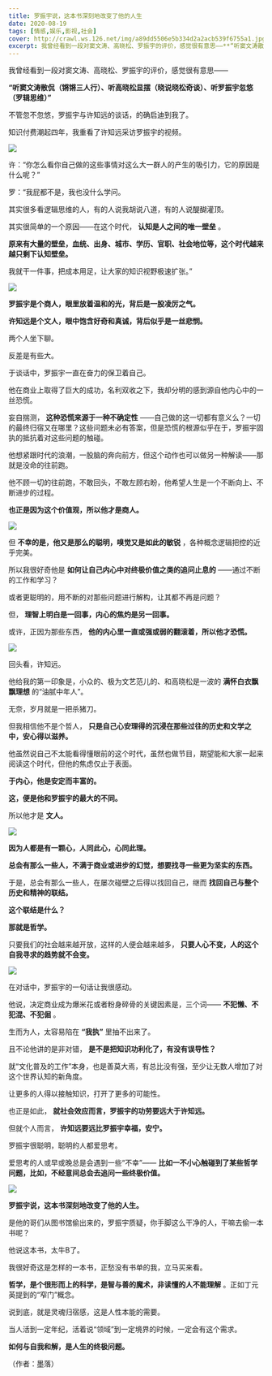 ```yaml
---
title: 罗振宇说，这本书深刻地改变了他的人生
date: 2020-08-19
tags: [情感,娱乐,影视,社会]
cover: http://crawl.ws.126.net/img/a89dd5506e5b334d2a2acb539f6755a1.jpg
excerpt: 我曾经看到一段对窦文涛、高晓松、罗振宇的评价，感觉很有意思——**“听窦文涛散侃（锵锵三人行）、听高晓松显摆（晓说晓松奇谈）、听罗振宇忽悠（罗辑思维）”**不管忽不忽悠，罗振宇与许知远的谈话，的确启迪到我了。知识付费潮起四年，我
---
```

我曾经看到一段对窦文涛、高晓松、罗振宇的评价，感觉很有意思——

**“听窦文涛散侃（锵锵三人行）、听高晓松显摆（晓说晓松奇谈）、听罗振宇忽悠（罗辑思维）”**

不管忽不忽悠，罗振宇与许知远的谈话，的确启迪到我了。

知识付费潮起四年，我重看了许知远采访罗振宇的视频。

![](http://crawl.ws.126.net/img/a89dd5506e5b334d2a2acb539f6755a1.jpg)  

许：“你怎么看你自己做的这些事情对这么大一群人的产生的吸引力，它的原因是什么呢？”

罗：“我屁都不是，我也没什么学问。

其实很多看逻辑思维的人，有的人说我胡说八道，有的人说醍醐灌顶。

其实很简单的一个原因——在这个时代， **认知是人之间的唯一壁垒** 。

**原来有大量的壁垒，血统、出身、城市、学历、官职、社会地位等，这个时代越来越只剩下认知壁垒。**

我就干一件事，把成本用足，让大家的知识视野极速扩张。”

![](http://crawl.ws.126.net/img/b4d406b843a795e9dde70e5710bff5cb.jpg)  

**罗振宇是个商人，眼里放着温和的光，背后是一股凌厉之气。**

**许知远是个文人，眼中饱含好奇和真诚，背后似乎是一丝悲悯。**

两个人坐下聊。

反差是有些大。

于谈话中，罗振宇一直在奋力的保卫着自己。

他在商业上取得了巨大的成功，名利双收之下，我却分明的感到源自他内心中的一丝恐慌。

妄自揣测， **这种恐慌来源于一种不确定性**
——自己做的这一切都有意义么？一切的最终归宿又在哪里？这些问题未必有答案，但是恐慌的根源似乎在于，罗振宇固执的抵抗着对这些问题的触碰。

他想紧跟时代的浪潮，一股脑的奔向前方，但这个动作也可以做另一种解读——那就是没命的往前跑。

他不顾一切的往前跑，不敢回头，不敢左顾右盼，他希望人生是一个不断向上、不断进步的过程。

**也正是因为这个价值观，所以他才是商人。**

![](http://crawl.ws.126.net/img/044e35d15e7c9f4f9f38925312be7c55.jpg)  

但 **不幸的是，他又是那么的聪明，嗅觉又是如此的敏锐** ，各种概念逻辑把控的近乎完美。

所以我很好奇他是 **如何让自己内心中对终极价值之类的追问止息的** ——通过不断的工作和学习？

或者更聪明的，用不断的对那些问题进行解构，让其都不再是问题？

但， **理智上明白是一回事，内心的焦灼是另一回事。**

或许，正因为那些东西， **他的内心里一直或强或弱的翻滚着，所以他才恐慌。**

![](http://crawl.ws.126.net/img/3fe6083ae35744c83e7cb81212e7d255.jpg)  

回头看，许知远。

他给我的第一印象是，小众的、极为文艺范儿的、和高晓松是一波的 **满怀白衣飘飘理想** 的“油腻中年人”。

无奈，岁月就是一把杀猪刀。

但我相信他不是个哲人， **只是自己心安理得的沉浸在那些过往的历史和文学之中，安心得以滋养。**

他虽然说自己不太能看得懂眼前的这个时代，虽然也做节目，期望能和大家一起来阅读这个时代，但他的焦虑仅止于表面。

**于内心，他是安定而丰富的。**

**这，便是他和罗振宇的最大的不同。**

所以他才是 **文人。**

![](http://crawl.ws.126.net/img/f76b35900d7161f28961ca8102d07143.jpg)  

**因为人都是有一颗心，人同此心，心同此理。**

**总会有那么一些人，不满于商业或进步的幻觉，想要找寻一些更为坚实的东西。**

于是，总会有那么一些人，在屡次碰壁之后得以找回自己，继而 **找回自己与整个历史和精神的联结。**

**这个联结是什么？**

**那就是哲学。**

只要我们的社会越来越开放，这样的人便会越来越多， **只要人心不变，人的这个自我寻求的趋势就不会变。**

![](http://crawl.ws.126.net/img/4525dcec2f36efd2784d2ba0f83797c4.jpg)  

在对话中，罗振宇的一句话让我很感动。

他说，决定商业成为爆米花或者粉身碎骨的关键因素是，三个词—— **不犯懒、不犯混、不犯倔** 。

生而为人，太容易陷在 **“我执”** 里抽不出来了。

且不论他讲的是非对错， **是不是把知识功利化了，有没有误导性？**

就“文化普及的工作”本身，也是善莫大焉，有总比没有强，至少让无数人增加了对这个世界认知的新角度。

让更多的人得以接触知识，打开了更多的可能性。

也正是如此， **就社会效应而言，罗振宇的功劳要远大于许知远。**

但就个人而言， **许知远要远比罗振宇幸福，安宁。**

罗振宇很聪明，聪明的人都爱思考。

爱思考的人或早或晚总是会遇到一些“不幸”—— **比如一不小心触碰到了某些哲学问题，比如，不经意间总会去追问一些终极价值。**

![](http://crawl.ws.126.net/img/6c9ea11f49ce60abb1c795749c498f8f.jpg)  

**罗振宇说，这本书深刻地改变了他的人生。**

是他的哥们从图书馆偷出来的，罗振宇质疑，你手脚这么干净的人，干嘛去偷一本书呢？

他说这本书，太牛B了。

我很好奇这是怎样的一本书，正愁没有书单的我，立马买来看。

**哲学，是个很形而上的科学，是智与善的魔术，非读懂的人不能理解** 。正如丁元英提到的“窄门”概念。

说到底，就是灵魂归宿感，这是人性本能的需要。

当人活到一定年纪，活着说“领域”到一定境界的时候，一定会有这个需求。

**如何与自我和解，是人生的终极问题。**

（作者：墨落）


